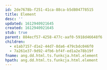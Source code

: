 ```yaml
---
id: 2de7678b-f251-41ca-88ca-b5d804778515
title: Element
desc: ''
updated: 1612940921645
created: 1612940921645
stub: true
parent: 884ecf57-4258-477c-aaf0-5918d46648f6
children:
  - e1ab7157-d1e2-44d7-8da6-479cbdc046f0
  - 7a261e37-9d92-4fb6-bf4f-ed1a2e78b19f
fname: ang.dd.html.ts.funkcja.html.element
hpath: ang.dd.html.ts.funkcja.html.element
---
```



